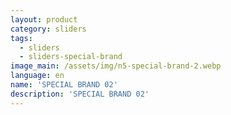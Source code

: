 ```yaml
---
layout: product
category: sliders
tags:
  - sliders
  - sliders-special-brand
image_main: /assets/img/n5-special-brand-2.webp
language: en
name: 'SPECIAL BRAND 02'
description: 'SPECIAL BRAND 02'
---
```

